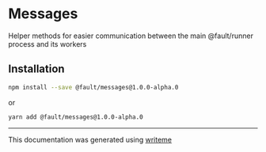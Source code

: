 # Messages

Helper methods for easier communication between the main @fault/runner process and its workers

## Installation

```bash
npm install --save @fault/messages@1.0.0-alpha.0
```
or
```bash
yarn add @fault/messages@1.0.0-alpha.0
```

---
This documentation was generated using [writeme](https://www.npmjs.com/package/@writeme/core)
